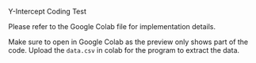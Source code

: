 Y-Intercept Coding Test

Please refer to the Google Colab file for implementation details. 

Make sure to open in Google Colab as the preview only shows part of the code. Upload the `data.csv` in colab for the program to extract the data.
